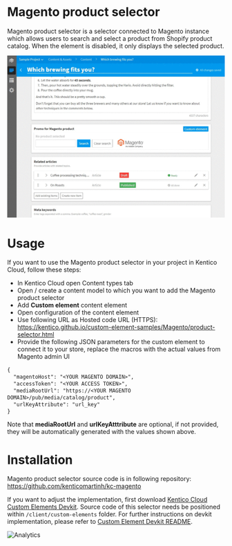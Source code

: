 # Magento product selector
Magento product selector is a selector connected to Magento instance which allows users to search and select a product from Shopify product catalog. When the element is disabled, it only displays the selected product.

![Magento product selector](MagentoProductSelector.gif)

# Usage

If you want to use the Magento product selector in your project in Kentico Cloud, follow these steps:

* In Kentico Cloud open Content types tab
* Open / create a content model to which you want to add the Magento product selector
* Add **Custom element** content element
* Open configuration of the content element
* Use following URL as Hosted code URL (HTTPS): https://kentico.github.io/custom-element-samples/Magento/product-selector.html
* Provide the following JSON parameters for the custom element to connect it to your store, replace the macros with the actual values from Magento admin UI

```
{
  "magentoHost": "<YOUR MAGENTO DOMAIN>",
  "accessToken": "<YOUR ACCESS TOKEN>",
  "mediaRootUrl": "https://<YOUR MAGENTO DOMAIN>/pub/media/catalog/product",
  "urlKeyAttribute": "url_key"
}
```
 
Note that **mediaRootUrl** and **urlKeyAtttribute** are optional, if not provided, they will be automatically generated with the values shown above.

# Installation

Magento product selector source code is in following repository: https://github.com/kenticomartinh/kc-magento

If you want to adjust the implementation, first download [Kentico Cloud Custom Elements Devkit](https://github.com/kentico/custom-element-devkit). Source code of this selector needs be positioned within `/client/custom-elements` folder. For further instructions on devkit implementation, please refer to [Custom Element Devkit README](https://github.com/Kentico/custom-element-devkit/blob/master/readme.md).

![Analytics](https://kentico-ga-beacon.azurewebsites.net/api/UA-69014260-4/Kentico/custom-elements-samples/Magento?pixel)
